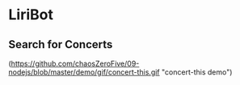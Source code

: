 # LiriBot



## Search for Concerts

(https://github.com/chaosZeroFive/09-nodejs/blob/master/demo/gif/concert-this.gif "concert-this demo")
